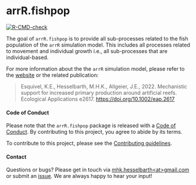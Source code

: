 
# arrR.fishpop

<!-- badges: start -->
[![R-CMD-check](https://github.com/Allgeier-Lab/arrR.fishpop/actions/workflows/R-CMD-check.yaml/badge.svg)](https://github.com/Allgeier-Lab/arrR.fishpop/actions/workflows/R-CMD-check.yaml)
<!-- badges: end -->

The goal of `arrR.fishpop` is to provide all sub-processes related to the fish population of the `arrR` simulation model. This includes all processes related to movement and individual growth i.e., all sub-processes that are individual-based.

For more information about the the `arrR` simulation model, please refer to the [website](https://allgeier-lab.github.io/arrR/) or the related publication: 

> Esquivel, K.E., Hesselbarth, M.H.K., Allgeier, J.E., 2022. Mechanistic support for increased primary production around artificial reefs. Ecological Applications e2617. https://doi.org/10.1002/eap.2617

#### Code of Conduct

Please note that the `arrR.fishpop` package is released with a [Code of Conduct](CODE_OF_CONDUCT.md). By contributing to this project, you agree to abide by its terms.

To contribute to this project, please see the [Contributing guidelines](CONTRIBUTING.md).

#### Contact

Questions or bugs? Please get in touch via [mhk.hesselbarth\<at\>gmail.com](mailto:mhk.hesselbarth@gmail.com) or submit an [issue](https://github.com/Allgeier-Lab/arrR.fishpop/issues). We are always happy to hear your input!
